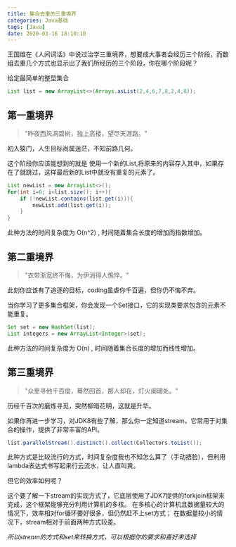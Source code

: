 ```yaml
---
title: 集合去重的三重境界
categories: Java基础
tags: [Java]
date: 2020-03-16 18:10:10
---
```


王国维在《人间词话》中说过治学三重境界，想要成大事者会经历三个阶段，而数组去重几个方式也显示出了我们所经历的三个阶段，你在哪个阶段呢？

给定最简单的整型集合
```java
List list = new ArrayList<>(Arrays.asList(2,4,6,7,8,2,4,8));
```

## 第一重境界

> "昨夜西风凋碧树，独上高楼，望尽天涯路。"

初入猿门，人生目标尚属迷茫，不知前路几何。

这个阶段你应该能想到的就是 使用一个新的List,将原来的内容存入其中，如果存在了就跳过，这样最后新的List中就没有重复的元素了。

```java
List newList = new ArrayList<>();
for(int i=0; i<list.size(); i++){
    if (!newList.contains(list.get(i))){
        newList.add(list.get(i));
    }
}
```
此种方法的时间复杂度为 O(n^2) , 时间随着集合长度的增加而指数增加。

## 第二重境界

> "衣带渐宽终不悔，为伊消得人憔悴。"

此刻你应该有了追逐的目标，coding虽虐你千百遍，但你仍不悔不弃。

当你学习了更多集合框架，你会发现一个Set接口，它的实现类要求包含的元素不能重复。

```java
Set set = new HashSet(list);
List integers = new ArrayList<Integer>(set);
```

此种方法的时间复杂度为 O(n) , 时间随着集合长度的增加而线性增加。

## 第三重境界

> "众里寻他千百度，蓦然回首，那人却在，灯火阑珊处。"

历经千百次的磨炼寻觅，突然柳暗花明，这就是升华。

如果你再进一步学习，对JDK8有些了解，那么你一定知道stream，它常用于对集合的操作，提供了非常丰富的API。

 ```java
list.parallelStream().distinct().collect(Collectors.toList());
 ```

此种方式是比较流行的方式，时间复杂度我也不知怎么算了（手动捂脸），但利用lambda表达式书写起来行云流水，让人直叫爽。

但它的效率如何呢？

这个要了解一下stream的实现方式了，它底层使用了JDK7提供的forkjoin框架来完成，这个框架能够充分利用计算机的多核。
在多核心的计算机且数据量较大的情况下，效率相对for循环要好很多，但仍然赶不上set方式；
在数据量较小的情况下，stream相对于前面两种方式较差。



*所以stream的方式和set来转换方式，可以根据你的要求和喜好来选择*